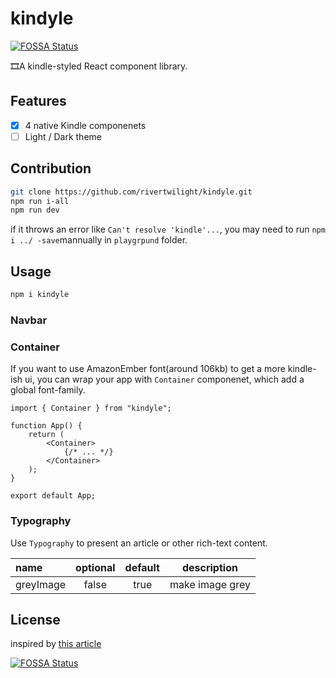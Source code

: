 # kindyle

[![FOSSA Status](https://app.fossa.com/api/projects/git%2Bgithub.com%2FRiverTwilight%2Fkindyle.svg?type=shield)](https://app.fossa.com/projects/git%2Bgithub.com%2FRiverTwilight%2Fkindyle?ref=badge_shield)

🎞A kindle-styled React component library.

## Features

-   [x] 4 native Kindle componenets
-   [ ] Light / Dark theme

## Contribution

```bash
git clone https://github.com/rivertwilight/kindyle.git
npm run i-all
npm run dev
```

if it throws an error like `Can't resolve 'kindle'...`, you may need to run `npm i ../ -save`mannually in `playgrpund` folder.

## Usage

```bash
npm i kindyle
```

### Navbar

### Container

If you want to use AmazonEmber font(around 106kb) to get a more kindle-ish ui, you can wrap your app with `Container` componenet, which add a global font-family.

```JSX
import { Container } from "kindyle";

function App() {
	return (
		<Container>
            {/* ... */}
		</Container>
	);
}

export default App;
```

### Typography

Use `Typography` to present an article or other rich-text content.

| name      | optional | default | description     |
| :-------- | :------: | :-----: | --------------- |
| greyImage |  false   |  true   | make image grey |

## License

inspired by [this article](https://hinammehra.medium.com/build-a-private-react-component-library-cra-rollup-material-ui-github-package-registry-1e14da93e790)

[![FOSSA Status](https://app.fossa.com/api/projects/git%2Bgithub.com%2FRiverTwilight%2Fkindyle.svg?type=large)](https://app.fossa.com/projects/git%2Bgithub.com%2FRiverTwilight%2Fkindyle?ref=badge_large)
